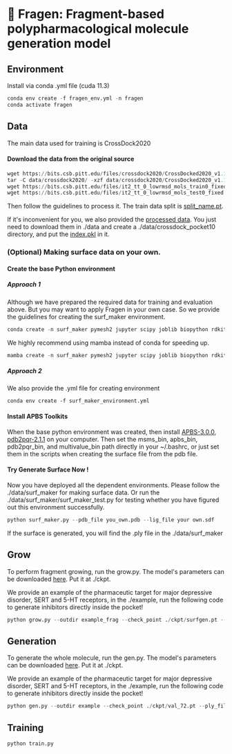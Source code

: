 # :loudspeaker: Fragen: Fragment-based polypharmacological molecule generation model

## Environment

Install via conda .yml file (cuda 11.3)

```python
conda env create -f fragen_env.yml -n fragen
conda activate fragen
```

## Data

The main data used for training is CrossDock2020 

#### Download the data from the original source

```python
wget https://bits.csb.pitt.edu/files/crossdock2020/CrossDocked2020_v1.1.tgz -P data/crossdock2020/
tar -C data/crossdock2020/ -xzf data/crossdock2020/CrossDocked2020_v1.1.tgz
wget https://bits.csb.pitt.edu/files/it2_tt_0_lowrmsd_mols_train0_fixed.types -P data/crossdock2020/
wget https://bits.csb.pitt.edu/files/it2_tt_0_lowrmsd_mols_test0_fixed.types -P data/crossdock2020/
```

Then follow the guidelines to process it.  The train data split is [split_name.pt](https://drive.google.com/file/d/1WUZVNv--gztqDNoA3BEexXdjRfXKHuHn/view?usp=share_link). 

If it's inconvenient for you, we also provided the [processed data](https://doi.org/10.5281/zenodo.8421729). You just need to download them in ./data  and create a ./data/crossdock_pocket10 directory, and put the [index.pkl](https://drive.google.com/file/d/1-YCXOV-MWDOE-p6laQxOKPLPVJRakpL1/view?usp=share_link) in it.



### (Optional) Making surface data on your own. 

#### Create the base Python environment

##### Approach 1

Although we have prepared the required data for training and evaluation above. But you may want to apply Fragen in your own case. So we provide the guidelines for creating the surf_maker environment.

```python
conda create -n surf_maker pymesh2 jupyter scipy joblib biopython rdkit plyfile -c conda-forge
```

We highly recommend using mamba instead of conda for speeding up. 

```python
mamba create -n surf_maker pymesh2 jupyter scipy joblib biopython rdkit plyfile -c conda-forge
```

##### Approach 2

We also provide the .yml file for creating environment

```
conda env create -f surf_maker_environment.yml
```

#### Install APBS Toolkits

When the base python environment was created, then install [APBS-3.0.0](https://github.com/Electrostatics/apbs/releases), [pdb2pqr-2.1.1](https://github.com/Electrostatics/apbs-pdb2pqr/releases) on your computer. Then set the msms_bin, apbs_bin, pdb2pqr_bin, and multivalue_bin path directly in your ~/.bashrc, or just set them in the scripts when creating the surface file from the pdb file.  

#### Try Generate Surface Now !

Now you have deployed all the dependent environments. Please follow the ./data/surf_maker for making surface data. Or run the ./data/surf_maker/surf_maker_test.py for testing whether you have figured out this environment successfully. 

```python
python surf_maker.py --pdb_file you_own.pdb --lig_file your own.sdf
```

If the surface is generated, you will find the .ply file in the ./data/surf_maker

## Grow 

To perform fragment growing, run the grow.py. The model's parameters can be downloaded [here](https://drive.google.com/file/d/12VCBExce9RNyrbFbyhrhXaBN7Ogwu05F/view?usp=drive_link). Put it at ./ckpt. 

We provide an example of the pharmaceutic target for major depressive disorder, SERT and 5-HT receptors, in the ./example, run the following code to generate inhibitors directly inside the pocket! 

```python
python grow.py --outdir example_frag --check_point ./ckpt/surfgen.pt --ply_file ./example_frag/your_own.ply --frag_path ./example/your_own.sdf
```

## Generation 

To generate the whole molecule, run the gen.py. The model's parameters can be downloaded [here](https://drive.google.com/file/d/12VCBExce9RNyrbFbyhrhXaBN7Ogwu05F/view?usp=drive_link). Put it at ./ckpt. 

We provide an example of the pharmaceutic target for major depressive disorder, SERT and 5-HT receptors, in the ./example, run the following code to generate inhibitors directly inside the pocket! 

```python
python gen.py --outdir example --check_point ./ckpt/val_72.pt --ply_file ./example/your_own.ply
```



## Training 

```python
python train.py
```

